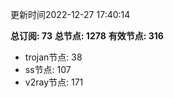 更新时间2022-12-27 17:40:14

**总订阅: 73**
**总节点: 1278**
**有效节点: 316**
- trojan节点: 38
- ss节点: 107
- v2ray节点: 171
